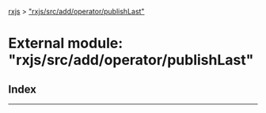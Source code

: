 [rxjs](../README.md) > ["rxjs/src/add/operator/publishLast"](../modules/_rxjs_src_add_operator_publishlast_.md)

# External module: "rxjs/src/add/operator/publishLast"

## Index

---

